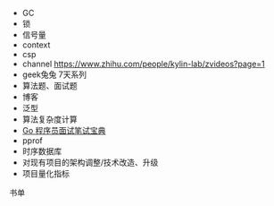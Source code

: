 * GC
* 锁
* 信号量
* context
* csp
* channel
https://www.zhihu.com/people/kylin-lab/zvideos?page=1
* geek兔兔 7天系列
* 算法题、面试题
* 博客
* 泛型
* 算法复杂度计算
* [Go 程序员面试笔试宝典](https://golang.design/go-questions/map/unordered/)
* pprof
* 时序数据库
* 对现有项目的架构调整/技术改造、升级
* 项目量化指标

书单
